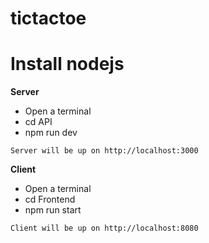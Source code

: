 # tictactoe

# Install nodejs

**Server**
- Open a terminal
- cd API
- npm run dev

`Server will be up on http://localhost:3000`

**Client**
- Open a terminal
- cd Frontend
- npm run start

`Client will be up on http://localhost:8080`